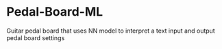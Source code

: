 # Pedal-Board-ML
Guitar pedal board that uses NN model to interpret a text input and output pedal board settings
